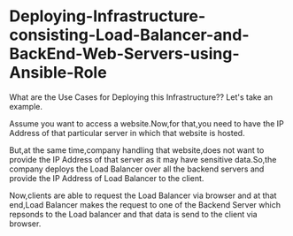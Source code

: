 # Deploying-Infrastructure-consisting-Load-Balancer-and-BackEnd-Web-Servers-using-Ansible-Role

What are the Use Cases for Deploying this Infrastructure??
Let's take an example.

Assume you want to access a website.Now,for that,you need to have the IP Address of that particular server in which that website is hosted.

But,at the same time,company handling that website,does not want to provide the IP Address of that server as it may have sensitive data.So,the company deploys the Load Balancer over all the backend servers and provide the IP Address of Load Balancer to the client.

Now,clients are able to request the Load Balancer via browser and at that end,Load Balancer makes the request to one of the Backend Server which repsonds to the Load balancer and that data is send to the client via browser.

